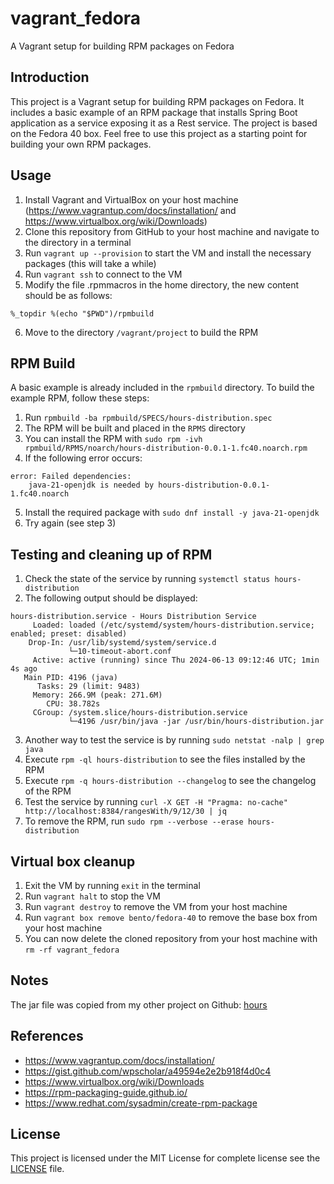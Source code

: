 # vagrant_fedora
A Vagrant setup for building RPM packages on Fedora

## Introduction
This project is a Vagrant setup for building RPM packages on Fedora. 
It includes a basic example of an RPM package that installs Spring Boot application as a service exposing it as a Rest service.
The project is based on the Fedora 40 box.
Feel free to use this project as a starting point for building your own RPM packages.

## Usage
1. Install Vagrant and VirtualBox on your host machine (https://www.vagrantup.com/docs/installation/ and https://www.virtualbox.org/wiki/Downloads)
2. Clone this repository from GitHub to your host machine and navigate to the directory in a terminal
3. Run `vagrant up --provision` to start the VM and install the necessary packages (this will take a while)
4. Run `vagrant ssh` to connect to the VM
5. Modify the file .rpmmacros in the home directory, the new content should be as follows:
```shell
%_topdir %(echo "$PWD")/rpmbuild
```

6. Move to the directory `/vagrant/project` to build the RPM

## RPM Build
A basic example is already included in the `rpmbuild` directory. 
To build the example RPM, follow these steps:
1. Run `rpmbuild -ba rpmbuild/SPECS/hours-distribution.spec`
2. The RPM will be built and placed in the `RPMS` directory
3. You can install the RPM with `sudo rpm -ivh rpmbuild/RPMS/noarch/hours-distribution-0.0.1-1.fc40.noarch.rpm`
4. If the following error occurs:
```shell
error: Failed dependencies:
	java-21-openjdk is needed by hours-distribution-0.0.1-1.fc40.noarch
```
5. Install the required package with `sudo dnf install -y java-21-openjdk`
6. Try again (see step 3)
  

## Testing and cleaning up of RPM
1. Check the state of the service by running `systemctl status hours-distribution`
2. The following output should be displayed:
```shell
hours-distribution.service - Hours Distribution Service
     Loaded: loaded (/etc/systemd/system/hours-distribution.service; enabled; preset: disabled)
    Drop-In: /usr/lib/systemd/system/service.d
             └─10-timeout-abort.conf
     Active: active (running) since Thu 2024-06-13 09:12:46 UTC; 1min 4s ago
   Main PID: 4196 (java)
      Tasks: 29 (limit: 9483)
     Memory: 266.9M (peak: 271.6M)
        CPU: 38.782s
     CGroup: /system.slice/hours-distribution.service
             └─4196 /usr/bin/java -jar /usr/bin/hours-distribution.jar
```
3. Another way to test the service is by running `sudo netstat -nalp | grep java`
4. Execute `rpm -ql hours-distribution` to see the files installed by the RPM
5. Execute `rpm -q hours-distribution --changelog` to see the changelog of the RPM
6. Test the service by running `curl -X GET -H "Pragma: no-cache" http://localhost:8384/rangesWith/9/12/30 | jq`
7. To remove the RPM, run `sudo rpm --verbose --erase hours-distribution`

## Virtual box cleanup
1. Exit the VM by running `exit` in the terminal
2. Run `vagrant halt` to stop the VM
3. Run `vagrant destroy` to remove the VM from your host machine
4. Run `vagrant box remove bento/fedora-40` to remove the base box from your host machine
5. You can now delete the cloned repository from your host machine with `rm -rf vagrant_fedora`

## Notes
The jar file was copied from my other project on Github: [hours](https://github.com/totopoloco/hours)

## References
- https://www.vagrantup.com/docs/installation/
- https://gist.github.com/wpscholar/a49594e2e2b918f4d0c4
- https://www.virtualbox.org/wiki/Downloads
- https://rpm-packaging-guide.github.io/
- https://www.redhat.com/sysadmin/create-rpm-package

## License
This project is licensed under the MIT License for complete license see the [LICENSE](LICENSE) file.
